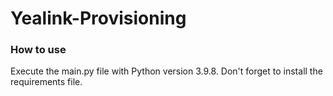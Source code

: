 # Yealink-Provisioning

### How to use

Execute the main.py file with Python version 3.9.8. Don't forget to install the requirements file.
